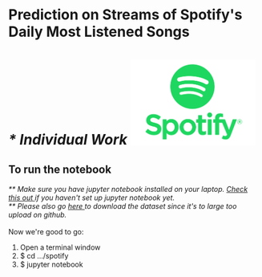 <h1>Prediction on Streams of Spotify's Daily Most Listened Songs<h1><span><i><b>* Individual Work</b></i></span>

<img src='./spotify/Spotify.jpg' width=250>

## To run the notebook

<i>** Make sure you have jupyter notebook installed on your laptop. <a href='https://jupyter.readthedocs.io/en/latest/install.html'>Check this out </a> 
if you haven't set up jupyter notebook yet.</i><br>
<i>** Please also go <a href='https://www.kaggle.com/edumucelli/spotifys-worldwide-daily-song-ranking'>here </a>to download the dataset since it's to large too upload on github.</i><br><br>
Now we're good to go:
<ol>
<li> Open a terminal window</li>
<li> $ cd .../spotify</li>
<li> $ jupyter notebook</li>
<ol>

